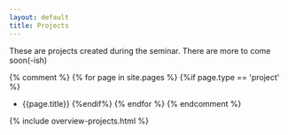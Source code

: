 ```yaml
---
layout: default
title: Projects
---
```


<div class="hero"><p>These are projects created during the seminar. There are more to come soon(-ish)</p></div>


{% comment %}
{% for page in site.pages %}
{%if page.type == 'project' %}
- {{page.title}}
{%endif%}
{% endfor %}
{% endcomment %}


{% include overview-projects.html %}